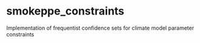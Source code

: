 # smokeppe_constraints
Implementation of frequentist confidence sets for climate model parameter constraints
